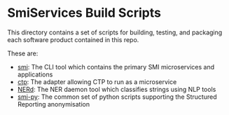 # SmiServices Build Scripts

This directory contains a set of scripts for building, testing, and packaging each
software product contained in this repo.

These are:

-   [smi](/bin/smi): The CLI tool which contains the primary SMI microservices and applications
-   [ctp](/bin/ctp): The adapter allowing CTP to run as a microservice
-   [NERd](/bin/nerd): The NER daemon tool which classifies strings using NLP tools
-   [smi-py](/bin/smi-py): The common set of python scripts supporting the Structured Reporting anonymisation

